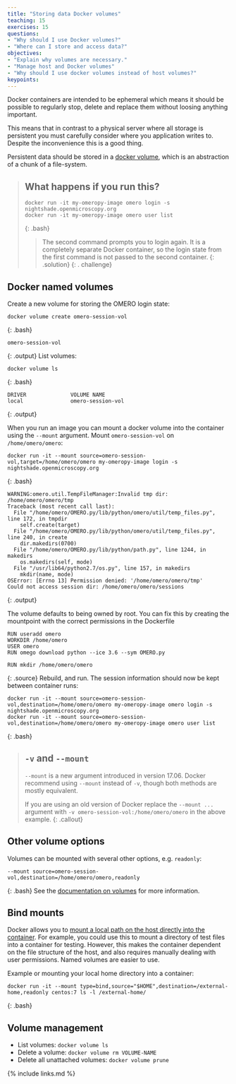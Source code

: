 ```yaml
---
title: "Storing data Docker volumes"
teaching: 15
exercises: 15
questions:
- "Why should I use Docker volumes?"
- "Where can I store and access data?"
objectives:
- "Explain why volumes are necessary."
- "Manage host and Docker volumes"
- "Why should I use docker volumes instead of host volumes?"
keypoints:
---
```


Docker containers are intended to be ephemeral which means it should be possible to regularly stop, delete and replace them without loosing anything important.

This means that in contrast to a physical server where all storage is persistent you must carefully consider where you application writes to. Despite the inconvenience this is a good thing.

Persistent data should be stored in a [docker volume](https://docs.docker.com/engine/admin/volumes/volumes/), which is an abstraction of a chunk of a file-system.

> ## What happens if you run this?
>
> ~~~
> docker run -it my-omeropy-image omero login -s nightshade.openmicroscopy.org
> docker run -it my-omeropy-image omero user list
> ~~~
> {: .bash}
> > The second command prompts you to login again. It is a completely separate Docker container, so the login state from the first command is not passed to the second container.
> > {: .solution}
{: . challenge}

## Docker named volumes

Create a new volume for storing the OMERO login state:
~~~
docker volume create omero-session-vol
~~~
{: .bash}
~~~
omero-session-vol
~~~
{: .output}
List volumes:
~~~
docker volume ls
~~~
{: .bash}
~~~
DRIVER              VOLUME NAME
local               omero-session-vol
~~~
{: .output}

When you run an image you can mount a docker volume into the container using the `--mount` argument. Mount `omero-session-vol` on `/home/omero/omero`:
~~~
docker run -it --mount source=omero-session-vol,target=/home/omero/omero my-omeropy-image login -s nightshade.openmicroscopy.org
~~~
{: .bash}
~~~
WARNING:omero.util.TempFileManager:Invalid tmp dir: /home/omero/omero/tmp
Traceback (most recent call last):
  File "/home/omero/OMERO.py/lib/python/omero/util/temp_files.py", line 172, in tmpdir
    self.create(target)
  File "/home/omero/OMERO.py/lib/python/omero/util/temp_files.py", line 240, in create
    dir.makedirs(0700)
  File "/home/omero/OMERO.py/lib/python/path.py", line 1244, in makedirs
    os.makedirs(self, mode)
  File "/usr/lib64/python2.7/os.py", line 157, in makedirs
    mkdir(name, mode)
OSError: [Errno 13] Permission denied: '/home/omero/omero/tmp'
Could not access session dir: /home/omero/omero/sessions
~~~
{: .output}

The volume defaults to being owned by root. You can fix this by creating the mountpoint with the correct permissions in the Dockerfile
~~~
RUN useradd omero
WORKDIR /home/omero
USER omero
RUN omego download python --ice 3.6 --sym OMERO.py

RUN mkdir /home/omero/omero
~~~
{: .source}
Rebuild, and run. The session information should now be kept between container runs:
~~~
docker run -it --mount source=omero-session-vol,destination=/home/omero/omero my-omeropy-image omero login -s nightshade.openmicroscopy.org
docker run -it --mount source=omero-session-vol,destination=/home/omero/omero my-omeropy-image omero user list
~~~
{: .bash}

> ## `-v` and  `--mount`
>
> `--mount` is a new argument introduced in version 17.06. Docker recommend using `--mount` instead of `-v`, though both methods are mostly equivalent.
>
> If you are using an old version of Docker replace the `--mount ...` argument with `-v omero-session-vol:/home/omero/omero` in the above example.
{: .callout}


## Other volume options

Volumes can be mounted with several other options, e.g. `readonly`:
~~~
--mount source=omero-session-vol,destination=/home/omero/omero,readonly
~~~
{: .bash}
See the [documentation on volumes](https://docs.docker.com/engine/admin/volumes/volumes/) for more information.

## Bind mounts

Docker allows you to [mount a local path on the host directly into the container](https://docs.docker.com/engine/admin/volumes/bind-mounts/).
For example, you could use this to mount a directory of test files into a container for testing. However, this makes the container dependent on the file structure of the host, and also requires manually dealing with user permissions. Named volumes are easier to use.

Example or mounting your local home directory into a container:
~~~
docker run -it --mount type=bind,source="$HOME",destination=/external-home,readonly centos:7 ls -l /external-home/
~~~
{: .bash}

## Volume management

- List volumes: `docker volume ls`
- Delete a volume: `docker volume rm VOLUME-NAME`
- Delete all unattached volumes: `docker volume prune`


{% include links.md %}
